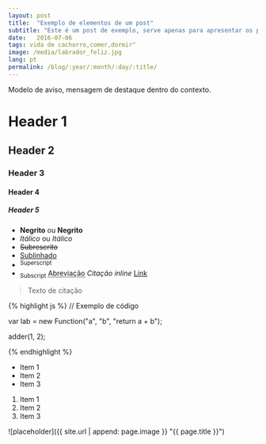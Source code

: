 ```yaml
---
layout: post
title:  "Exemplo de elementos de um post"
subtitle: "Este é um post de exemplo, serve apenas para apresentar os possíveis elementos markdown que podem ser utilizados."
date:   2016-07-06
tags: vida de cachorro,comer,dormir"
image: /media/labrador_feliz.jpg
lang: pt
permalink: /blog/:year/:month/:day/:title/
---
```


<div class="message">
  Modelo de aviso, mensagem de destaque dentro do contexto.
</div>

# Header 1
## Header 2
### Header 3
#### Header 4
##### Header 5

- __Negrito__ ou **Negrito**
- *Itálico* ou _Itálico_
- <del>Subrescrito</del>
- <ins>Sublinhado</ins>
- <sup>Superscript</sup>
- <sub>Subscript</sub>
<abbr title="Abreviação">Abreviação</abbr>
<cite>Citação inline</cite>
[Link](https://developer.mozilla.org/en-US/docs/Web/HTML/Element)


> Texto de citação

{% highlight js %}
// Exemplo de código

var lab = new Function("a", "b", "return a + b");

adder(1, 2);

{% endhighlight %}

* Item 1
* Item 2
* Item 3

1. Item 1
2. Item 2
3. Item 3



![placeholder]({{ site.url | append: page.image }} "{{ page.title }}")


